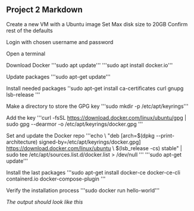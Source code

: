 ## Project 2 Markdown

Create a new VM with a Ubuntu image
Set Max disk size to 20GB
Confirm rest of the defaults

Login with chosen username and password

Open a terminal

Download Docker
'''sudo apt update'''
'''sudo apt install docker.io'''

Update packages 
'''sudo apt-get update'''

Install needed packages
''sudo apt-get install ca-certificates curl gnupg lsb-release
'''

Make a directory to store the GPG key
'''sudo mkdir -p /etc/apt/keyrings'''

Add the key
'''curl -fsSL https://download.docker.com/linux/ubuntu/gpg | sudo gpg --dearmor -o /etc/apt/keyrings/docker.gpg
'''

Set and update the Docker repo
'''echo \ "deb [arch=$(dpkg --print-architecture) signed-by=/etc/apt/keyrings/docker.gpg] https://download.docker.com/linux/ubuntu \ $(lsb_release -cs) stable" | sudo tee /etc/apt/sources.list.d/docker.list > /dev/null
'''
'''sudo apt-get update'''

Install the last packages
'''sudo apt-get install docker-ce docker-ce-cli containerd.io docker-compose-plugin
'''

Verify the installation process 
'''sudo docker run hello-world'''

*The output should look like this*

